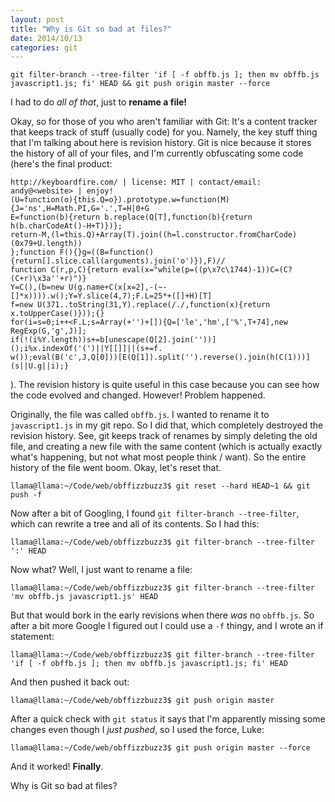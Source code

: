 ```yaml
---
layout: post
title: "Why is Git so bad at files?"
date: 2014/10/13
categories: git
---
```


    git filter-branch --tree-filter 'if [ -f obffb.js ]; then mv obffb.js javascript1.js; fi' HEAD && git push origin master --force

I had to do *all of that*, just to **rename a file!**

Okay, so for those of you who aren't familiar with Git: It's a content tracker that keeps track of stuff (usually code) for you. Namely, the key stuff thing that I'm talking about here is revision history. Git is nice because it stores the history of all of your files, and I'm currently obfuscating some code (here's the final product:

    http://keyboardfire.com/ | license: MIT | contact/email: andy@<website> | enjoy!
    (U=function(o){this.Q=o}).prototype.w=function(M){J='ns',H=Math.PI,G='.',T=H|0+G
    E=function(b){return b.replace(Q[T],function(b){return h(b.charCodeAt()-H+T)})};
    return-M,(l=this.Q)+Array(T).join((h=l.constructor.fromCharCode)(0x79+U.length))
    };function F(){}g=((B=function(){return[].slice.call(arguments).join('o')}),F)//
    function C(r,p,C){return eval(x="while(p=((p\x7c\1744)-1))C=(C?(C+r)\x3a''+r)")}
    Y=C(),(b=new U(g.name+C(x[x=2],-(~-[]*x)))).w();Y=Y.slice(4,7);F.L=25*+([]+H)[T]
    f=new U(371..toString(31,Y).replace(/./,function(x){return x.toUpperCase()}));{}
    for(i=s=0;i++<F.L;s=Array(+'')+[]){Q=['le','hm',['%',T+74],new RegExp(G,'g',J)];
    if(!(i%Y.length))s+=b[unescape(Q[2].join(''))]();i%x.indexOf('(')||Y[[]]||(s+=f.
    w());eval(B('c',J,Q[0]))[E(Q[1]).split('').reverse().join(h(C(1)))](s||U.g||i);}

). The revision history is quite useful in this case because you can see how the code evolved and changed. However! Problem happened.

Originally, the file was called `obffb.js`. I wanted to rename it to `javascript1.js` in my git repo. So I did that, which completely destroyed the revision history. See, git keeps track of renames by simply deleting the old file, and creating a new file with the same content (which is actually exactly what's happening, but not what most people think / want). So the entire history of the file went boom. Okay, let's reset that.

    llama@llama:~/Code/web/obffizzbuzz3$ git reset --hard HEAD~1 && git push -f

Now after a bit of Googling, I found `git filter-branch --tree-filter`, which can rewrite a tree and all of its contents. So I had this:

    llama@llama:~/Code/web/obffizzbuzz3$ git filter-branch --tree-filter ':' HEAD

Now what? Well, I just want to rename a file:

    llama@llama:~/Code/web/obffizzbuzz3$ git filter-branch --tree-filter 'mv obffb.js javascript1.js' HEAD

But that would bork in the early revisions when there *was* no `obffb.js`. So after a bit more Google I figured out I could use a `-f` thingy, and I wrote an if statement:

    llama@llama:~/Code/web/obffizzbuzz3$ git filter-branch --tree-filter 'if [ -f obffb.js ]; then mv obffb.js javascript1.js; fi' HEAD

And then pushed it back out:

    llama@llama:~/Code/web/obffizzbuzz3$ git push origin master

After a quick check with `git status` it says that I'm apparently missing some changes even though I *just pushed*, so I used the force, Luke:

    llama@llama:~/Code/web/obffizzbuzz3$ git push origin master --force

And it worked! **Finally**.

Why is Git so bad at files?

